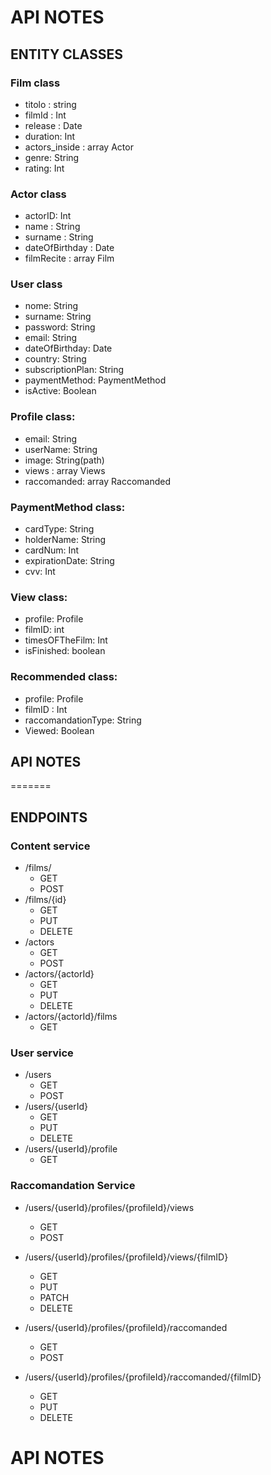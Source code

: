 # API NOTES 

## ENTITY CLASSES

### Film class
- titolo : string
- filmId : Int
- release : Date
- duration: Int 
- actors_inside : array Actor
- genre: String
- rating: Int

### Actor class
- actorID: Int
- name : String
- surname : String
- dateOfBirthday : Date
- filmRecite : array Film

### User class
- nome: String
- surname: String
- password: String
- email: String
- dateOfBirthday: Date
- country: String
- subscriptionPlan: String
- paymentMethod: PaymentMethod
- isActive: Boolean

### Profile class:
  - email: String
  - userName: String
  - image: String(path)
  - views : array Views 
  - raccomanded: array Raccomanded

### PaymentMethod class:
- cardType: String
- holderName: String
- cardNum: Int
- expirationDate: String
- cvv: Int

### View class:
- profile: Profile
- filmID: int
- timesOFTheFilm: Int
- isFinished: boolean

### Recommended class:
- profile: Profile
- filmID : Int
- raccomandationType: String
- Viewed: Boolean




## API NOTES
=======
## ENDPOINTS
### Content service
- /films/
    - GET
    - POST
- /films/{id}
  - GET
  - PUT
  - DELETE
- /actors
  - GET
  - POST
- /actors/{actorId}
  - GET
  - PUT
  - DELETE
- /actors/{actorId}/films
  - GET

### User service
- /users
  - GET 
  - POST
- /users/{userId}
  - GET 
  - PUT
  - DELETE
- /users/{userId}/profile
  - GET



### Raccomandation Service

- /users/{userId}/profiles/{profileId}/views
  - GET 
  - POST
  
- /users/{userId}/profiles/{profileId}/views/{filmID}
  -  GET
  - PUT
  - PATCH
  - DELETE
  

  
- /users/{userId}/profiles/{profileId}/raccomanded
  - GET
  - POST

- /users/{userId}/profiles/{profileId}/raccomanded/{filmID}
  - GET
  - PUT
  - DELETE

# API NOTES